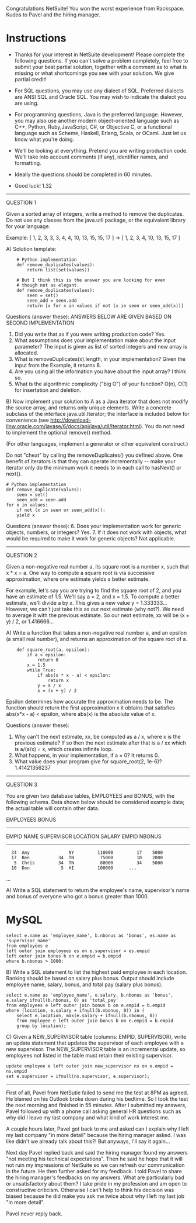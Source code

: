 Congratulations NetSuite! You won the worst experience from Rackspace. Kudos to Pavel and the hiring manager.

Instructions
=========
- Thanks for your interest in NetSuite development!  Please complete the following questions. If you can't solve a problem completely, feel free to submit your best partial solution, together with a comment as to what is missing or what shortcomings you see with your solution.  We give partial credit!
- For SQL questions, you may use any dialect of SQL.  Preferred dialects are ANSI SQL and Oracle SQL.  You may wish to indicate the dialect you are using.
- For programming questions, Java is the preferred language.  However, you may also use another modern object-oriented language such as C++, Python, Ruby,JavaScript, C#, or Objective C, or a functional language such as Scheme, Haskell, Erlang, Scala, or OCaml.  Just let us know what you're doing.
- We'll be looking at everything.  Pretend you are writing production code. We'll take into account comments (if any), identifier names, and formatting. 
- Ideally the questions should be completed in 60 minutes. 


- Good luck!                                                                1.32


--------------------------------------------------------------------------------

QUESTION 1

Given a sorted array of integers, write a method to remove the duplicates.  Do
not use any classes from the java.util package, or the equivalent library for
your language.

Example: [ 1, 2, 3, 3, 3, 4, 4, 10, 13, 15, 15, 17 ] ->
         [ 1, 2, 3, 4, 10, 13, 15, 17 ]

A) Solution template:
```
    # Python implementation
    def remove_duplicates(values):
        return list(set(values))

    # But I think this is the answer you are looking for even
    # though not as elegant.
    def remove_duplicates(values):
        seen = set()
        seen_add = seen.add
        return [x for x in values if not (x in seen or seen_add(x))]
```
   Questions (answer these):
   ANSWERS BELOW ARE GIVEN BASED ON SECOND IMPLEMENTATION
   1. Did you write that as if you were writing production code? Yes.
   2. What assumptions does your implementation make about the input parameter? The input is given as list of sorted integers and new array is allocated.
   3. What is removeDuplicates(x).length, in your implementation? Given the input from the Example, it returns 8.
   4. Are you using all the information you have about the input array? I think so.
   5. What is the algorithmic complexity ("big O") of your function? O(n), O(1) for insertation and deletion.

B) Now implement your solution to A as a Java iterator that does not modify the source
   array, and returns only unique elements.  Write a concrete subclass of the
   interface java.util.Iterator; the interface is included below for convenience
   (see http://download-llnw.oracle.com/javase/6/docs/api/java/util/Iterator.html).
   You do not need to implement the optional remove() method.

   (For other languages, implement a generator or other equivalent construct.)

   Do not "cheat" by calling the removeDuplicates() you defined above. One benefit
   of iterators is that they can operate incrementally -- make your iterator
   only do the minimum work it needs to in each call to hasNext() or next().

    # Python implementation
    def remove_duplicate(values):
        seen = set()
        seen_add = seen.add
	for x in values:
	    if not (x in seen or seen_add(x)):
		yield x

   Questions (answer these):
   6. Does your implementation work for generic objects, numbers, or integers? Yes.
   7. If it does not work with objects, what would be required to make it work
      for generic objects? Not applicable.
   

--------------------------------------------------------------------------------

QUESTION 2

Given a non-negative real number a, its square root is a number x, such that x * x = a.
One way to compute a square root is via successive approximation, where one estimate
yields a better estimate.

For example, let's say you are trying to find the square root of 2, and you have
an estimate of 1.5. We'll say a = 2, and x = 1.5. To compute a better estimate,
we'll divide a by x. This gives a new value y = 1.333333... However, we can't just
take this as our next estimate (why not?). We need to average it with the previous
estimate. So our next estimate, xx will be (x + y) / 2, or 1.416666...

A) Write a function that takes a non-negative real number a, and an epsilon (a
   small real number), and returns an approximation of the square root of a.
```
    def square_root(a, epsilon):
        if a < epsilon:
            return 0
        x = 1.5
        while True:
            if abs(x * x - a) < epsilon:
                return x
            y = a / x
            x = (x + y) / 2
```
   Epsilon determines how accurate the approximation needs to be. The function
   should return the first approximation x it obtains that satisfies abs(x*x - a) < epsilon,
   where abs(x) is the absolute value of x.

   Questions (answer these):
   1. Why can't the next estimate, xx, be computed as a / x, where x is the
      previous estimate? If so then the next estimate after that is a / xx which is a/(a/x) = x, which creates infinite loop.
   2. What happens, in your implementation, if a = 0? It returns 0.
   3. What value does your program give for square_root(2, 1e-6)? 1.41421356237


--------------------------------------------------------------------------------
QUESTION 3

You are given two database tables, EMPLOYEES and BONUS, with the following
schema.  Data shown below should be considered example data; the actual table
will contain other data.

   EMPLOYEES                                       BONUS
   __________________________________________      _____________
   EMPID  NAME  SUPERVISOR  LOCATION   SALARY      EMPID  NBONUS
   ------------------------------------------      -------------
      34  Amy               NY         110000         17    5000
      17  Ben           34  TN          75000         10    2000
       5  Chris         34  TN          80000         34    5000
      10  Don            5  HI         100000      ...
   ...

A) Write a SQL statement to return the employee's name, supervisor's name and
   bonus of everyone who got a bonus greater than 1000.
# MySQL
```
select e.name as 'employee_name', b.nbonus as 'bonus', es.name as 'supervisor_name'
from employees e
left outer join employees es on e.supervisor = es.empid
left outer join bonus b on e.empid = b.empid
where b.nbonus > 1000;
```

B) Write a SQL statement to list the highest paid employee in each location.
   Ranking should be based on salary plus bonus.  Output should include employee
   name, salary, bonus, and total pay (salary plus bonus).
```
select e.name as 'employee_name', e.salary, b.nbonus as 'bonus', e.salary ifnull(b.nbonus, 0) as 'total_pay'
from employees e left outer join bonus b on e.empid = b.empid
where (location, e.salary + ifnull(b.nbonus, 0)) in (
    select e.location, max(e.salary + ifnull(b.nbonus, 0))
    from employee e left outer join bonus b on e.empid = b.empid
    group by location);
```

C) Given a NEW_SUPERVISOR table (columns: EMPID, SUPERVISOR), write an update
   statement that updates the supervisor of each employee with a new supervisor.
   The NEW_SUPERVISOR table is an incremental update, so employees not listed in
   the table must retain their existing supervisor.
```
update employee e left outer join new_supervisor ns on e.empid = ns.empid
set e.supervisor = ifnull(ns.supervisor, e.supervisor);
```
---

First of all, Pavel from NetSutie failed to send me the test at 8PM as agreed. He blamed on his Outlook broke down during his bedtime.
So I took the test the next morning and finished in 55 minutes. After I submitted my answers, Pavel followed up with a phone call asking
general HR questions such as why did I leave my last company and what kind of work interest me.

A couple hours later, Pavel got back to me and asked can I explain why I left my last company "in more detail" because the hiring manager asked.
I was like didn't we already talk about this?! But anyways, I'll say it again...

Next day Pavel replied back and said the hiring manager found my answers "not meeting his technical expectations". Then he said he hope
that it will not ruin my impressions of NetSuite so we can refresh our communication in the future. He then further asked for my feedback.
I told Pavel to share the hiring manager's feedbacks on my answers. What are particularly bad or unsatisfactory about them? I take pride in my profession and am open to constructive criticism.
Otherwise I can't help to think his decision was biased because he did make you ask me twice about why I left my last job "in more detail".

Pavel never reply back.